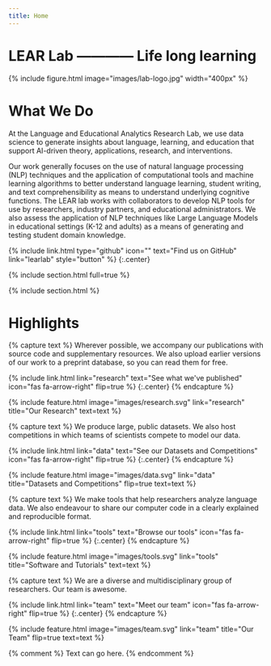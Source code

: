 ```yaml
---
title: Home
---
```


# LEAR Lab ———— Life long learning

{%
  include figure.html
  image="images/lab-logo.jpg"
  width="400px"
%}


# What We Do

At the Language and Educational Analytics Research Lab, we use data science to generate insights about language, learning, and education that support AI-driven theory, applications, research, and interventions.

Our work generally focuses on the use of natural language processing (NLP) techniques and the application of computational tools and machine learning algorithms to better understand language learning, student writing, and text comprehensibility as means to understand underlying cognitive functions. The LEAR lab works with collaborators to develop NLP tools for use by researchers, industry partners, and educational administrators. We also assess the application of NLP techniques like Large Language Models in educational settings (K-12 and adults) as a means of generating and testing student domain knowledge.

{%
  include link.html
  type="github"
  icon=""
  text="Find us on GitHub"
  link="learlab"
  style="button"
%}
{:.center}

{% include section.html full=true %}

<!-- {% include banner.html image="images/banner.jpg" %} -->

{% include section.html %}

# Highlights

{% capture text %}
Wherever possible, we accompany our publications with source code and supplementary resources. We also upload earlier versions of our work to a preprint database, so you can read them for free.

{%
  include link.html
  link="research"
  text="See what we've published"
  icon="fas fa-arrow-right"
  flip=true
%}
{:.center}
{% endcapture %}

{%
  include feature.html
  image="images/research.svg"
  link="research"
  title="Our Research"
  text=text
%}

{% capture text %}
We produce large, public datasets. We also host competitions in which teams of scientists compete to model our data.

{%
  include link.html
  link="data"
  text="See our Datasets and Competitions"
  icon="fas fa-arrow-right"
  flip=true
%}
{:.center}
{% endcapture %}

{%
  include feature.html
  image="images/data.svg"
  link="data"
  title="Datasets and Competitions"
  flip=true
  text=text
%}

{% capture text %}
We make tools that help researchers analyze language data. We also endeavour to share our computer code in a clearly explained and reproducible format.

{%
  include link.html
  link="tools"
  text="Browse our tools"
  icon="fas fa-arrow-right"
  flip=true
%}
{:.center}
{% endcapture %}

{%
  include feature.html
  image="images/tools.svg"
  link="tools"
  title="Software and Tutorials"
  text=text
%}

{% capture text %}
We are a diverse and multidisciplinary group of researchers. Our team is awesome.

{%
  include link.html
  link="team"
  text="Meet our team"
  icon="fas fa-arrow-right"
  flip=true
%}
{:.center}
{% endcapture %}

{%
  include feature.html
  image="images/team.svg"
  link="team"
  title="Our Team"
  flip=true
  text=text
%}

{% comment %}
Text can go here.
{% endcomment %}

